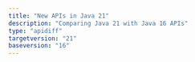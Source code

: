 ```yaml
---
title: "New APIs in Java 21"
description: "Comparing Java 21 with Java 16 APIs"
type: "apidiff"
targetversion: "21"
baseversion: "16"
---
```


